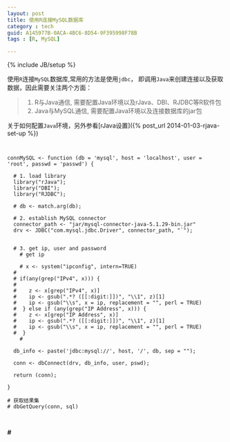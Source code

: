 ```yaml
---
layout: post
title: 使用R连接MySQL数据库
category : tech
guid: A145977B-0ACA-4BC6-8D54-9F395998F78B
tags : [R, MySQL]

---
```

{% include JB/setup %}

使用`R`连接`MySQL`数据库,常用的方法是使用`jdbc`， 即调用`Java`来创建连接以及获取数据，因此需要关注两个方面：

> 1. R与Java通信, 需要配置Java环境以及rJava、DBI、RJDBC等R软件包
> 2. Java与MySQL通信, 需要配置Java环境以及连接数据库的jar包

关于如何配置`Java`环境，另外参看[rJava设置]({% post_url 2014-01-03-rjava-set-up %})

<pre>
<code class="R">

connMySQL <- function (db = 'mysql', host = 'localhost', user = 'root', passwd = 'passwd') {
  
  # 1. load library
  library("rJava");
  library("DBI");
  library("RJDBC");
  
  # db <- match.arg(db);
  
  # 2. establish MySQL connector
  connector_path <- "jar/mysql-connector-java-5.1.29-bin.jar"
  drv <- JDBC("com.mysql.jdbc.Driver", connector_path, "`");
  
  
  # 3. get ip, user and password 
	# get ip 
	
	# x <- system("ipconfig", intern=TRUE)
  #  
  # if(any(grep("IPv4", x))) {
  #     
  #    z <- x[grep("IPv4", x)]
  #    ip <- gsub(".*? ([[:digit:]])", "\\1", z)[1]
  #    ip <- gsub("\\s", x = ip, replacement = "", perl = TRUE)
  #  } else if (any(grep("IP Address", x))) {
  #    z <- x[grep("IP Address", x)]
  #    ip <- gsub(".*? ([[:digit:]])", "\\1", z)[1]
  #    ip <- gsub("\\s", x = ip, replacement = "", perl = TRUE)
  #  }
	# 
  
  db_info <- paste('jdbc:mysql://', host, '/', db, sep = "");
  
  conn <- dbConnect(drv, db_info, user, pswd);
  
  return (conn);
  
}

# 获取结果集
# dbGetQuery(conn, sql)

</code>
</pre>

***#***